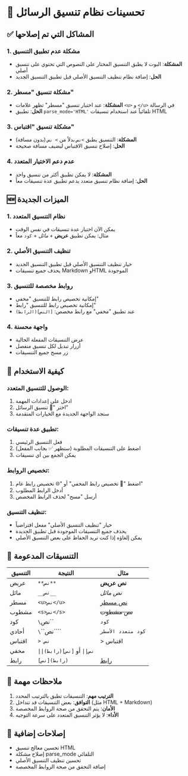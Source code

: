 # 🎨 تحسينات نظام تنسيق الرسائل

## ✅ المشاكل التي تم إصلاحها

### 1. مشكلة عدم تطبيق التنسيق
- **المشكلة**: البوت لا يطبق التنسيق المختار على النصوص التي تحتوي على تنسيق أصلي
- **الحل**: إضافة نظام تنظيف التنسيق الأصلي قبل تطبيق التنسيق الجديد

### 2. مشكلة تنسيق "مسطر" 
- **المشكلة**: عند اختيار تنسيق "مسطر" تظهر علامات `<u>` و `</u>` في الرسالة
- **الحل**: تطبيق `parse_mode='HTML'` تلقائياً عند استخدام تنسيقات HTML

### 3. مشكلة تنسيق "اقتباس"
- **المشكلة**: التنسيق يطبق `>نص` بدلاً من `> نص` (بدون مسافة)
- **الحل**: إصلاح تنسيق الاقتباس ليضيف مسافة صحيحة

### 4. عدم دعم الاختيار المتعدد
- **المشكلة**: لا يمكن تطبيق أكثر من تنسيق واحد
- **الحل**: إضافة نظام تنسيق متعدد يدعم تطبيق عدة تنسيقات معاً

## 🆕 الميزات الجديدة

### 1. نظام التنسيق المتعدد
- يمكن الآن اختيار عدة تنسيقات في نفس الوقت
- مثال: يمكن تطبيق **عريض** + *مائل* + `كود` معاً

### 2. تنظيف التنسيق الأصلي
- خيار تنظيف التنسيق الأصلي قبل تطبيق التنسيق الجديد
- يحذف جميع تنسيقات Markdown وHTML الموجودة

### 3. روابط مخصصة للتنسيق
- إمكانية تخصيص رابط للتنسيق "مخفي"
- إمكانية تخصيص رابط للتنسيق "رابط"
- عند تطبيق "مخفي" مع رابط مخصص: `[النص](الرابط)`

### 4. واجهة محسنة
- عرض التنسيقات المفعلة الحالية
- أزرار تبديل لكل تنسيق منفصل
- زر مسح جميع التنسيقات

## 🎯 كيفية الاستخدام

### الوصول للتنسيق المتعدد:
1. ادخل على إعدادات المهمة
2. اختر "🎨 تنسيق الرسائل"
3. ستجد الواجهة الجديدة مع الخيارات المتقدمة

### تطبيق عدة تنسيقات:
1. فعل التنسيق الرئيسي
2. اضغط على التنسيقات المطلوبة (ستظهر ✅ بجانب المفعل)
3. يمكن الجمع بين أي تنسيقات

### تخصيص الروابط:
1. اضغط "🔗 تخصيص رابط المخفي" أو "🌐 تخصيص رابط عام"
2. أدخل الرابط المطلوب
3. أرسل "مسح" لحذف الرابط المخصص

### تنظيف التنسيق:
- خيار "تنظيف التنسيق الأصلي" مفعل افتراضياً
- يحذف جميع التنسيقات الموجودة قبل تطبيق الجديدة
- يمكن إلغاؤه إذا كنت تريد الحفاظ على بعض التنسيق الأصلي

## 🔧 التنسيقات المدعومة

| التنسيق | النتيجة | مثال |
|---------|---------|-------|
| عريض | `**نص**` | **نص عريض** |
| مائل | `__نص__` | *نص مائل* |
| مسطر | `<u>نص</u>` | <u>نص مسطر</u> |
| مشطوب | `<s>نص</s>` | ~~نص مشطوب~~ |
| كود | `\`نص\`` | `كود` |
| أحادي | `\`\`\`نص\`\`\`` | ```كود متعدد الأسطر``` |
| اقتباس | `> نص` | > اقتباس |
| مخفي | `\|\|نص\|\|` أو `[نص](رابط)` | ||نص مخفي|| |
| رابط | `[نص](رابط)` | [رابط](https://example.com) |

## 📝 ملاحظات مهمة

1. **الترتيب مهم**: التنسيقات تطبق بالترتيب المحدد
2. **التوافق**: بعض التنسيقات قد تتداخل (مثل HTML + Markdown)
3. **الأمان**: يتم التحقق من صحة الروابط المخصصة
4. **الأداء**: لا يؤثر التنسيق المتعدد على سرعة التوجيه

## 🐛 إصلاحات إضافية

- تحسين معالج تنسيق HTML
- إصلاح مشكلة parse_mode التلقائي  
- تحسين تنظيف التنسيق الأصلي
- إضافة التحقق من صحة الروابط المخصصة